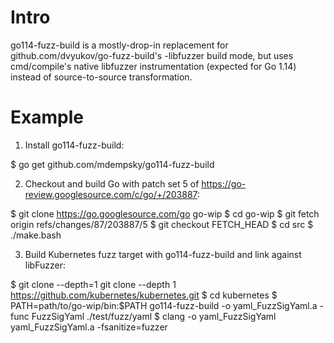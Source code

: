 # Intro

go114-fuzz-build is a mostly-drop-in replacement for
github.com/dvyukov/go-fuzz-build's -libfuzzer build mode, but uses
cmd/compile's native libfuzzer instrumentation (expected for Go 1.14)
instead of source-to-source transformation.

# Example

1. Install go114-fuzz-build:

$ go get github.com/mdempsky/go114-fuzz-build

2. Checkout and build Go with patch set 5 of https://go-review.googlesource.com/c/go/+/203887:

$ git clone https://go.googlesource.com/go go-wip
$ cd go-wip
$ git fetch origin refs/changes/87/203887/5
$ git checkout FETCH_HEAD
$ cd src
$ ./make.bash

3. Build Kubernetes fuzz target with go114-fuzz-build and link against libFuzzer:

$ git clone --depth=1 git clone --depth 1 https://github.com/kubernetes/kubernetes.git
$ cd kubernetes
$ PATH=path/to/go-wip/bin:$PATH go114-fuzz-build -o yaml_FuzzSigYaml.a -func FuzzSigYaml ./test/fuzz/yaml
$ clang -o yaml_FuzzSigYaml yaml_FuzzSigYaml.a -fsanitize=fuzzer
